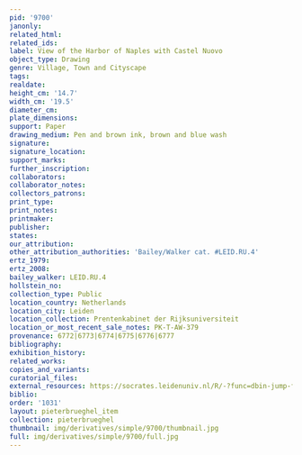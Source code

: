 ```yaml
---
pid: '9700'
janonly: 
related_html: 
related_ids: 
label: View of the Harbor of Naples with Castel Nuovo
object_type: Drawing
genre: Village, Town and Cityscape
tags: 
realdate: 
height_cm: '14.7'
width_cm: '19.5'
diameter_cm: 
plate_dimensions: 
support: Paper
drawing_medium: Pen and brown ink, brown and blue wash
signature: 
signature_location: 
support_marks: 
further_inscription: 
collaborators: 
collaborator_notes: 
collectors_patrons: 
print_type: 
print_notes: 
printmaker: 
publisher: 
states: 
our_attribution: 
other_attribution_authorities: 'Bailey/Walker cat. #LEID.RU.4'
ertz_1979: 
ertz_2008: 
bailey_walker: LEID.RU.4
hollstein_no: 
collection_type: Public
location_country: Netherlands
location_city: Leiden
location_collection: Prentenkabinet der Rijksuniversiteit
location_or_most_recent_sale_notes: PK-T-AW-379
provenance: 6772|6773|6774|6775|6776|6777
bibliography: 
exhibition_history: 
related_works: 
copies_and_variants: 
curatorial_files: 
external_resources: https://socrates.leidenuniv.nl/R/-?func=dbin-jump-full&object_id=2713740
biblio: 
order: '1031'
layout: pieterbrueghel_item
collection: pieterbrueghel
thumbnail: img/derivatives/simple/9700/thumbnail.jpg
full: img/derivatives/simple/9700/full.jpg
---
```

